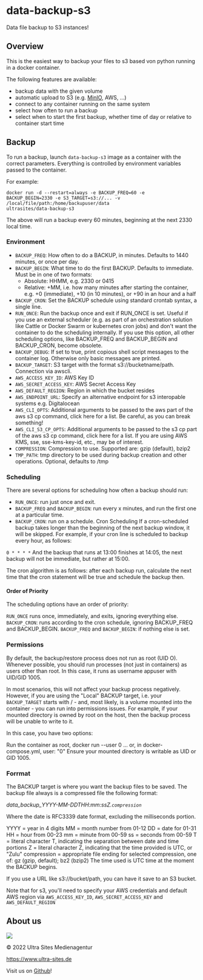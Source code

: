 # data-backup-s3

Data file backup to S3 instances!

## Overview

This is the easiest way to backup your files to s3 based von python running in a docker container.

The following features are available:

- backup data with the given volume
- automatic upload to S3 (e.g. [MinIO](https://min.io), AWS, ...)
- connect to any container running on the same system
- select how often to run a backup
- select when to start the first backup, whether time of day or relative to container start time

## Backup

To run a backup, launch <code>data-backup-s3</code> image as a container with the correct parameters. Everything is controlled by environment variables passed to the container.

For example:

<code>docker run -d --restart=always -e BACKUP_FREQ=60 -e BACKUP_BEGIN=2330 -e S3_TARGET=s3://... -v /local/file/path:/home/backupuser/data ultrasites/data-backup-s3</code>

The above will run a backup every 60 minutes, beginning at the next 2330 local time.

### Environment

- <code>BACKUP_FREQ</code>: How often to do a BACKUP, in minutes. Defaults to 1440 minutes, or once per day.
- <code>BACKUP_BEGIN</code>: What time to do the first BACKUP. Defaults to immediate. Must be in one of two formats:
  - Absolute: HHMM, e.g. 2330 or 0415
  - Relative: +MM, i.e. how many minutes after starting the container, e.g. +0 (immediate), +10 (in 10 minutes), or +90 in an hour and a half
- <code>BACKUP_CRON</code>: Set the BACKUP schedule using standard crontab syntax, a single line.
- <code>RUN_ONCE</code>: Run the backup once and exit if RUN_ONCE is set. Useful if you use an external scheduler (e.g. as part of an orchestration solution like Cattle or Docker Swarm or kubernetes cron jobs) and don't want the container to do the scheduling internally. If you use this option, all other scheduling options, like BACKUP_FREQ and BACKUP_BEGIN and BACKUP_CRON, become obsolete.
- <code>BACKUP_DEBUG</code>: If set to true, print copious shell script messages to the container log. Otherwise only basic messages are printed.
- <code>BACKUP_TARGET</code>:
  S3 target with the format s3://bucketname/path. Connection via awscli.
- <code>AWS_ACCESS_KEY_ID</code>: AWS Key ID
- <code>AWS_SECRET_ACCESS_KEY</code>: AWS Secret Access Key
- <code>AWS_DEFAULT_REGION</code>: Region in which the bucket resides
- <code>AWS_ENDPOINT_URL</code>: Specify an alternative endpoint for s3 interopable systems e.g. Digitalocean
- <code>AWS_CLI_OPTS</code>: Additional arguments to be passed to the aws part of the aws s3 cp command, click here for a list. Be careful, as you can break something!
- <code>AWS_CLI_S3_CP_OPTS</code>: Additional arguments to be passed to the s3 cp part of the aws s3 cp command, click here for a list. If you are using AWS KMS, sse, sse-kms-key-id, etc., may be of interest.
- <code>COMPRESSION</code>: Compression to use. Supported are: gzip (default), bzip2
- <code>TMP_PATH</code>: tmp directory to be used during backup creation and other operations. Optional, defaults to /tmp

### Scheduling

There are several options for scheduling how often a backup should run:

- <code>RUN_ONCE</code>: run just once and exit.
- <code>BACKUP_FREQ</code> and <code>BACKUP_BEGIN</code>: run every x minutes, and run the first one at a particular time.
- <code>BACKUP_CRON</code>: run on a schedule.
  Cron Scheduling
  If a cron-scheduled backup takes longer than the beginning of the next backup window, it will be skipped. For example, if your cron line is scheduled to backup every hour, as follows:

<code>0 \* \* \* \*</code>
And the backup that runs at 13:00 finishes at 14:05, the next backup will not be immediate, but rather at 15:00.

The cron algorithm is as follows: after each backup run, calculate the next time that the cron statement will be true and schedule the backup then.

#### Order of Priority

The scheduling options have an order of priority:

<code>RUN_ONCE</code> runs once, immediately, and exits, ignoring everything else.
<code>BACKUP_CRON</code>: runs according to the cron schedule, ignoring BACKUP_FREQ and BACKUP_BEGIN.
<code>BACKUP_FREQ</code> and <code>BACKUP_BEGIN</code>: if nothing else is set.

### Permissions

By default, the backup/restore process does not run as root (UID O). Whenever possible, you should run processes (not just in containers) as users other than root. In this case, it runs as username appuser with UID/GID 1005.

In most scenarios, this will not affect your backup process negatively. However, if you are using the "Local" BACKUP target, i.e. your <code>BACKUP_TARGET</code> starts with / - and, most likely, is a volume mounted into the container - you can run into permissions issues. For example, if your mounted directory is owned by root on the host, then the backup process will be unable to write to it.

In this case, you have two options:

Run the container as root, docker run --user 0 ... or, in docker-compose.yml, user: "0"
Ensure your mounted directory is writable as UID or GID 1005.

### Forrmat

The BACKUP target is where you want the backup files to be saved. The backup file always is a compressed file the following format:

_data_backup_YYYY-MM-DDTHH:mm:ssZ.<code>compression</code>_

Where the date is RFC3339 date format, excluding the milliseconds portion.

YYYY = year in 4 digits
MM = month number from 01-12
DD = date for 01-31
HH = hour from 00-23
mm = minute from 00-59
ss = seconds from 00-59
T = literal character T, indicating the separation between date and time portions
Z = literal character Z, indicating that the time provided is UTC, or "Zulu"
compression = appropriate file ending for selected compression, one of: gz (gzip, default); bz2 (bzip2)
The time used is UTC time at the moment the BACKUP begins.

If you use a URL like s3://bucket/path, you can have it save to an S3 bucket.

Note that for s3, you'll need to specify your AWS credentials and default AWS region via <code>AWS_ACCESS_KEY_ID</code>, <code>AWS_SECRET_ACCESS_KEY</code> and <code>AWS_DEFAULT_REGION</code>

## About us

![](https://www.ultra-sites.de/wp-content/uploads/2022/02/logo_ultrasites-e1643806216404.png)

&copy; 2022 Ultra Sites Medienagentur

https://www.ultra-sites.de

Visit us on [Github](https://github.com/ultrasites)!
